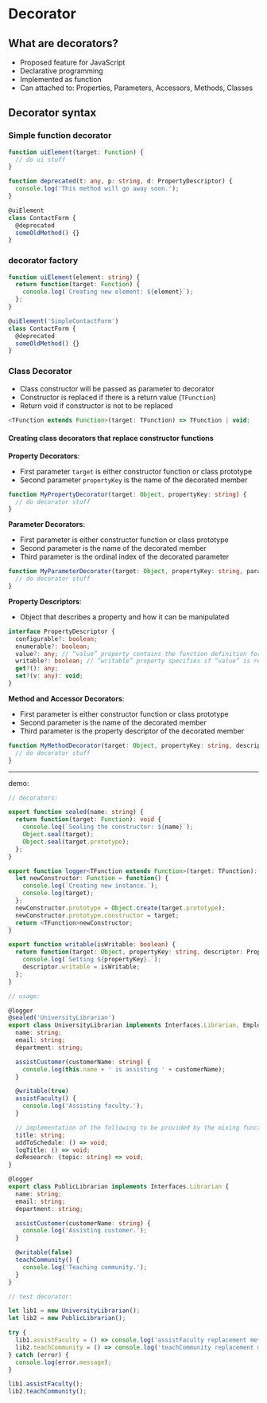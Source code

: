 # Decorator

## What are decorators?

* Proposed feature for JavaScript
* Declarative programming
* Implemented as function
* Can attached to: Properties, Parameters, Accessors, Methods, Classes

## Decorator syntax

### Simple function decorator

```ts
function uiElement(target: Function) {
  // do ui stuff
}

function deprecated(t: any, p: string, d: PropertyDescriptor) {
  console.log('This method will go away soon.');
}

@uiElement
class ContactForm {
  @deprecated
  someOldMethod() {}
}
```

### decorator factory

```ts
function uiElement(element: string) {
  return function(target: Function) {
    console.log(`Creating new element: ${element}`);
  };
}

@uiElement('SimpleContactForm')
class ContactForm {
  @deprecated
  someOldMethod() {}
}
```

### Class Decorator

* Class constructor will be passed as parameter to decorator
* Constructor is replaced if there is a return value (`TFunction`)
* Return void if constructor is not to be replaced

```ts
<TFunction extends Function>(target: TFunction) => TFunction | void;
```

#### Creating class decorators that replace constructor functions

**Property Decorators**:

* First parameter `target` is either constructor function or class prototype
* Second parameter `propertyKey` is the name of the decorated member

```ts
function MyPropertyDecorator(target: Object, propertyKey: string) {
  // do decorator stuff
}
```

**Parameter Decorators**:

* First parameter is either constructor function or class prototype
* Second parameter is the name of the decorated member
* Third parameter is the ordinal index of the decorated parameter

```ts
function MyParameterDecorator(target: Object, propertyKey: string, parameterIndex: number) {
  // do decorator stuff
}
```

**Property Descriptors**:

* Object that describes a property and how it can be manipulated

```ts
interface PropertyDescriptor {
  configurable?: boolean;
  enumerable?: boolean;
  value?: any; // “value” property contains the function definition for class methods
  writable?: boolean; // “writable” property specifies if “value” is rea
  get?(): any;
  set?(v: any): void;
}
```

**Method and Accessor Decorators**:

* First parameter is either constructor function or class prototype
* Second parameter is the name of the decorated member
* Third parameter is the property descriptor of the decorated member

```ts
function MyMethodDecorator(target: Object, propertyKey: string, descriptor: PropertyDescriptor) {
  // do decorator stuff
}
```

---

demo:

```ts
// decorators:

export function sealed(name: string) {
  return function(target: Function): void {
    console.log(`Sealing the constructor: ${name}`);
    Object.seal(target);
    Object.seal(target.prototype);
  };
}

export function logger<TFunction extends Function>(target: TFunction): TFunction {
  let newConstructor: Function = function() {
    console.log(`Creating new instance.`);
    console.log(target);
  };
  newConstructor.prototype = Object.create(target.prototype);
  newConstructor.prototype.constructor = target;
  return <TFunction>newConstructor;
}

export function writable(isWritable: boolean) {
  return function(target: Object, propertyKey: string, descriptor: PropertyDescriptor) {
    console.log(`Setting ${propertyKey}.`);
    descriptor.writable = isWritable;
  };
}

// usage:

@logger
@sealed('UniversityLibrarian')
export class UniversityLibrarian implements Interfaces.Librarian, Employee, Researcher {
  name: string;
  email: string;
  department: string;

  assistCustomer(customerName: string) {
    console.log(this.name + ' is assisting ' + customerName);
  }

  @writable(true)
  assistFaculty() {
    console.log('Assisting faculty.');
  }

  // implementation of the following to be provided by the mixing function
  title: string;
  addToSchedule: () => void;
  logTitle: () => void;
  doResearch: (topic: string) => void;
}

@logger
export class PublicLibrarian implements Interfaces.Librarian {
  name: string;
  email: string;
  department: string;

  assistCustomer(customerName: string) {
    console.log('Assisting customer.');
  }

  @writable(false)
  teachCommunity() {
    console.log('Teaching community.');
  }
}

// test decorator:

let lib1 = new UniversityLibrarian();
let lib2 = new PublicLibrarian();

try {
  lib1.assistFaculty = () => console.log('assistFaculty replacement method');
  lib2.teachCommunity = () => console.log('teachCommunity replacement method');
} catch (error) {
  console.log(error.message);
}

lib1.assistFaculty();
lib2.teachCommunity();
```
